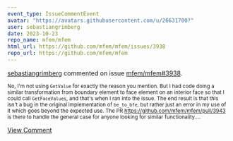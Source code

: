 ```yaml
---
event_type: IssueCommentEvent
avatar: "https://avatars.githubusercontent.com/u/26631700?"
user: sebastiangrimberg
date: 2023-10-23
repo_name: mfem/mfem
html_url: https://github.com/mfem/mfem/issues/3938
repo_url: https://github.com/mfem/mfem
---
```


<a href='https://github.com/sebastiangrimberg' target='_blank'>sebastiangrimberg</a> commented on issue <a href='https://github.com/mfem/mfem/issues/3938' target='_blank'>mfem/mfem#3938</a>.

<small>No, I'm not using `GetValue` for exactly the reason you mention. But I had code doing a similar transformation from boundary element to face element on an interior face so that I could call `GetFaceValues`, and that's when I ran into the issue. The end result is that this isn't a bug in the original implementation of `be_to_bfe`, but rather just an error in my use of it which goes beyond the expected use. The PR https://github.com/mfem/mfem/pull/3943 is there to handle the general case for anyone looking for similar functionality....</small>

<a href='https://github.com/mfem/mfem/issues/3938' target='_blank'>View Comment</a>
